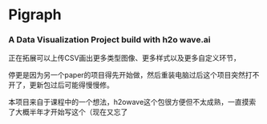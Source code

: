 # Pigraph
### A Data Visualization Project build with **h2o wave.ai**

正在拓展可以上传CSV画出更多类型图像、更多样式以及更多自定义环节，

停更是因为另一个paper的项目得先开始做，然后重装电脑过后这个项目突然打不开了，更新包过后可能得慢慢修。

本项目来自于课程中的一个想法，h2owave这个包很方便但不太成熟，一直摸索了大概半年才开始写这个（现在又忘了
